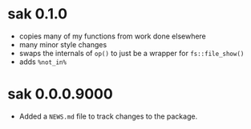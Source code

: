 # sak 0.1.0
- copies many of my functions from work done elsewhere
- many minor style changes
- swaps the internals of `op()` to just be a wrapper for `fs::file_show()`
- adds `%not_in%`

# sak 0.0.0.9000

- Added a `NEWS.md` file to track changes to the package.
